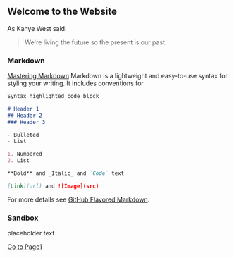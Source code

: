 ## Welcome to the Website

As Kanye West said:

> We're living the future so
> the present is our past.


### Markdown
[Mastering Markdown](https://guides.github.com/features/mastering-markdown/)
Markdown is a lightweight and easy-to-use syntax for styling your writing. It includes conventions for

```markdown
Syntax highlighted code block

# Header 1
## Header 2
### Header 3

- Bulleted
- List

1. Numbered
2. List

**Bold** and _Italic_ and `Code` text

[Link](url) and ![Image](src)
```

For more details see [GitHub Flavored Markdown](https://guides.github.com/features/mastering-markdown/).

### Sandbox

 placeholder text
  
[Go to Page1](https://nickturner1.github.io/page1.html)

